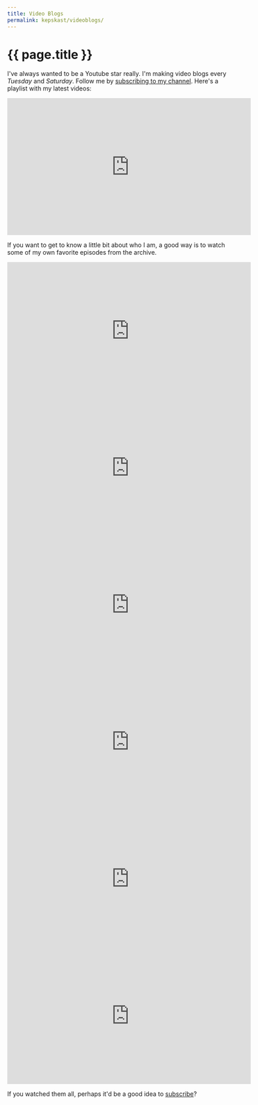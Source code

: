```yaml
---
title: Video Blogs
permalink: kepskast/videoblogs/
---
```


# {{ page.title }}


I've always wanted to be a Youtube star really. I'm making video blogs 
every *Tuesday* and *Saturday*. Follow me by [subscribing to my channel](https://www.youtube.com/channel/UCGhztSsxhbE-m3TAD86iYmA). Here's a playlist with my latest videos: 

<iframe width="560" height="315" src="https://www.youtube.com/embed/videoseries?list=PLbcgMHjtd0ApAXQ0pk3vx-oPMpzS_tjJ-" frameborder="0" allowfullscreen></iframe> 

If you want to get to know a little bit about who I am, a good way is to watch some of my own favorite episodes from the archive. 


<iframe width="560" height="315" src="https://www.youtube.com/embed/K83WOfLjoSU?list=PLbcgMHjtd0AqErj4UJWJOop51AJ-CtMaF" frameborder="0" allowfullscreen></iframe>

<iframe width="560" height="315" src="https://www.youtube.com/embed/wIUDYRh8Jk0?list=PLbcgMHjtd0AqErj4UJWJOop51AJ-CtMaF" frameborder="0" allowfullscreen></iframe>

<iframe width="560" height="315" src="https://www.youtube.com/embed/HOi1LUuDnbE?list=PLbcgMHjtd0AqErj4UJWJOop51AJ-CtMaF" frameborder="0" allowfullscreen></iframe>

<iframe width="560" height="315" src="https://www.youtube.com/embed/S_JvGymt6CY" frameborder="0" allowfullscreen></iframe>

<iframe width="560" height="315" src="https://www.youtube.com/embed/mAvBVzTARp8" frameborder="0" allowfullscreen></iframe>

<iframe width="560" height="315" src="https://www.youtube.com/embed/F6DWJtq7Mdg" frameborder="0" allowfullscreen></iframe>

If you watched them all, perhaps it'd be a good idea to [subscribe](https://www.youtube.com/channel/UCGhztSsxhbE-m3TAD86iYmA)?

